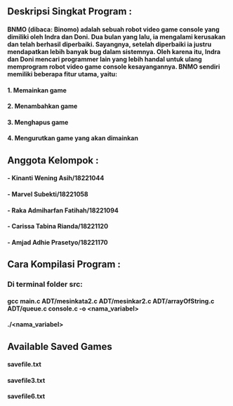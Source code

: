 ## Deskripsi Singkat Program :
#### BNMO (dibaca: Binomo) adalah sebuah robot video game console yang dimiliki oleh Indra dan Doni. Dua bulan yang lalu, ia mengalami kerusakan dan telah berhasil diperbaiki. Sayangnya, setelah diperbaiki ia justru mendapatkan lebih banyak bug dalam sistemnya. Oleh karena itu, Indra dan Doni mencari programmer lain yang lebih handal untuk ulang memprogram robot video game console kesayangannya. BNMO sendiri memiliki beberapa fitur utama, yaitu:

####  1. Memainkan game
####  2. Menambahkan game
####  3. Menghapus game
####  4. Mengurutkan game yang akan dimainkan



## Anggota Kelompok :
#### - Kinanti Wening Asih/18221044	
#### - Marvel Subekti/18221058
#### - Raka Admiharfan Fatihah/18221094
#### - Carissa Tabina Rianda/18221120
#### - Amjad Adhie Prasetyo/18221170



## Cara Kompilasi Program :
### Di terminal folder src:
#### gcc main.c ADT/mesinkata2.c ADT/mesinkar2.c ADT/arrayOfString.c ADT/queue.c console.c -o <nama_variabel>
#### ./<nama_variabel>



## Available Saved Games
#### savefile.txt
#### savefile3.txt
#### savefile6.txt

